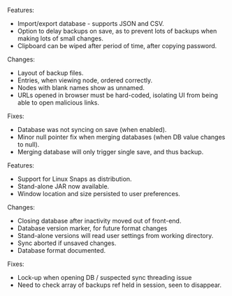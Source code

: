 Features:
- Import/export database - supports JSON and CSV.
- Option to delay backups on save, as to prevent lots of backups when making lots of small changes.
- Clipboard can be wiped after period of time, after copying password.

Changes:
- Layout of backup files.
- Entries, when viewing node, ordered correctly.
- Nodes with blank names show as unnamed.
- URLs opened in browser must be hard-coded, isolating UI from being able to open malicious links.

Fixes:
- Database was not syncing on save (when enabled).
- Minor null pointer fix when merging databases (when DB value changes to null).
- Merging database will only trigger single save, and thus backup.








Features:
- Support for Linux Snaps as distribution.
- Stand-alone JAR now available.
- Window location and size persisted to user preferences.

Changes:
- Closing database after inactivity moved out of front-end.
- Database version marker, for future format changes
- Stand-alone versions will read user settings from working directory.
- Sync aborted if unsaved changes.
- Database format documented.

Fixes:
- Lock-up when opening DB / suspected sync threading issue
- Need to check array of backups ref held in session, seen to disappear.
